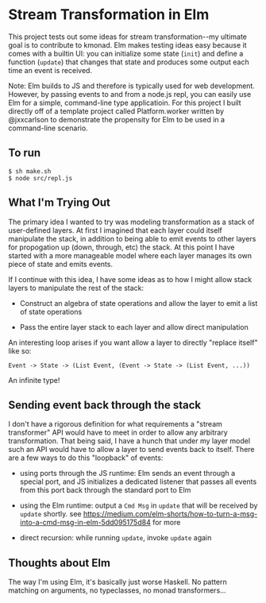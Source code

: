 # Stream Transformation in Elm

This project tests out some ideas for stream transformation--my
ultimate goal is to contribute to kmonad. Elm makes testing ideas easy
because it comes with a builtin UI: you can initialize some state
(`init`) and define a function (`update`) that changes that state and
produces some output each time an event is received.

Note: Elm builds to JS and therefore is typically used for web
development. However, by passing events to and from a node.js repl,
you can easily use Elm for a simple, command-line type
applicatioin. For this project I built directly off of a template
project called Platform.worker written by @jxxcarlson to demonstrate
the propensity for Elm to be used in a command-line scenario.

## To run

```
$ sh make.sh
$ node src/repl.js
```

## What I'm Trying Out

The primary idea I wanted to try was modeling transformation as a
stack of user-defined layers. At first I imagined that each layer
could itself manipulate the stack, in addition to being able to emit
events to other layers for propogation up (down, through, etc) the
stack. At this point I have started with a more manageable model where
each layer manages its own piece of state and emits events.

If I continue with this idea, I have some ideas as to how I might
allow stack layers to manipulate the rest of the stack:

- Construct an algebra of state operations and allow the layer to emit
  a list of state operations

- Pass the entire layer stack to each layer and allow direct manipulation

An interesting loop arises if you want allow a layer to directly
"replace itself" like so:

`Event -> State -> (List Event, (Event -> State -> (List Event, ...))`

An infinite type!

## Sending event back through the stack

I don't have a rigorous definition for what requirements a "stream
transformer" API would have to meet in order to allow any arbitrary
transformation. That being said, I have a hunch that under my
layer model such an API would have to allow a layer to send events
back to itself. There are a few ways to do this "loopback" of events:

- using ports through the JS runtime: Elm sends an event through a
  special port, and JS initializes a dedicated listener that passes
  all events from this port back through the standard port to Elm

- using the Elm runtime: output a `Cmd Msg` in `update` that will be
  received by `update` shortly. see
  https://medium.com/elm-shorts/how-to-turn-a-msg-into-a-cmd-msg-in-elm-5dd095175d84
  for more

- direct recursion: while running `update`, invoke `update` again

## Thoughts about Elm

The way I'm using Elm, it's basically just worse Haskell. No pattern
matching on arguments, no typeclasses, no monad transformers...